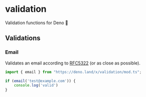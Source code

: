 # validation

Validation functions for Deno 🦕

## Validations

### Email

Validates an email according to [RFC5322](https://tools.ietf.org/html/rfc5322#section-3.4) (or as close as possible).

```ts
import { email } from "https://deno.land/x/validation/mod.ts";

if (email('test@example.com')) {
	console.log('valid')
}
```
